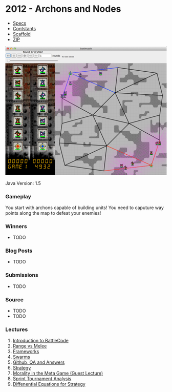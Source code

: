 # 2012 - Archons and Nodes

* [Specs](http://bovard.github.io/bcode2012-specs/)
* [Contstants](https://github.com/battlecode/battlecode-server-2014/blob/2012-1.0.8/src/main/battlecode/common/GameConstants.java)
* [Scaffold](https://github.com/bovard/bcode2012-scaffold)
* [ZIP](https://github.com/bovard/bcode2012-scaffold/archive/master.zip)


![gameplay](./game2012.png)

Java Version: 1.5

### Gameplay
You start with archons capable of building units! You need to caputure way points along the map to defeat your enemies!

### Winners
* TODO

### Blog Posts
* TODO

### Submissions
* TODO

### Source

* TODO
* TODO



### Lectures

1. [Introduction to BattleCode](http://techtv.mit.edu/collections/battlecode2012/videos/17213-6-370-battlecode-1-9-12)
2. [Range vs Melee](http://techtv.mit.edu/collections/battlecode2012/videos/17214-6-370-battlecode-1-10-12)
3. [Frameworks](http://techtv.mit.edu/collections/battlecode2012/videos/17226-6-370-battlecode-1-11-12)
5. [Swarms](http://techtv.mit.edu/collections/battlecode2012/videos/17244-6-370-battlecode-1-12-12)
6. [Github, QA and Answers](http://techtv.mit.edu/collections/battlecode2012/videos/17245-6-370-battlecode-1-13-12)
7. [Strategy](http://techtv.mit.edu/collections/battlecode2012/videos/17302-6-370-battlecode-1-17-12)
8. [Morality in the Meta Game (Guest Lecture)](http://techtv.mit.edu/collections/battlecode2012/videos/17325-6-370-battlecode-1-18-12)
9. [Sprint Tournament Analysis](http://techtv.mit.edu/collections/battlecode2012/videos/17365-6-370-battlecode-1-19-12)
10. [Diffenential Equations for Strategy](http://techtv.mit.edu/collections/battlecode2012/videos/17393-6-370-battlecode-1-20-12)